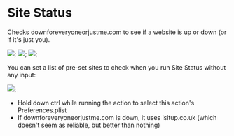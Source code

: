 # Site Status

Checks downforeveryoneorjustme.com to see if a website is up or down (or if it's just
you).

![](https://raw.githubusercontent.com/hlissner/lb6-actions/master/images/cb-sts-01.png);
![](https://raw.githubusercontent.com/hlissner/lb6-actions/master/images/cb-sts-02.png);
![](https://raw.githubusercontent.com/hlissner/lb6-actions/master/images/cb-sts-03.png);

You can set a list of pre-set sites to check when you run Site Status without any input:

![](https://raw.githubusercontent.com/hlissner/lb6-actions/master/images/cb-sts-04.png);

 * Hold down ctrl while running the action to select this action's Preferences.plist
 * If downforeveryoneorjustme.com is down, it uses isitup.co.uk (which doesn't seem as
   reliable, but better than nothing)
